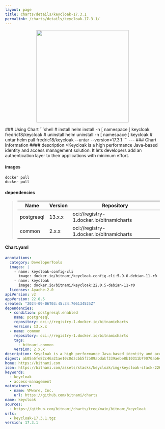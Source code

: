 ```yaml
---
layout: page
title: charts/details/keycloak-17.3.1
permalink: /charts/details/keycloak-17.3.1/
---
```

<p align="center">
    <img src="https://bitnami.com/assets/stacks/keycloak/img/keycloak-stack-220x234.png" width="300px" height="300px">
</p>
### Using Chart
```shell
# install
helm install -n [ namespace ] keycloak fredric18/keycloak
# uninstall
helm uninstall -n [ namespace ] keycloak
# untar
helm pull fredric18/keycloak --untar --version=17.3.1
```
---
### Chart Information
#### description
>Keycloak is a high performance Java-based identity and access management solution. It lets developers add an authentication layer to their applications with minimum effort.
   
#### images
```shell
docker pull 
docker pull 
```
   
#### dependencies
>Name | Version | Repository
>---|---|---
>postgresql | 13.x.x | oci://registry-1.docker.io/bitnamicharts
>common | 2.x.x | oci://registry-1.docker.io/bitnamicharts
   
#### Chart.yaml
```yaml
annotations:
  category: DeveloperTools
  images: |
    - name: keycloak-config-cli
      image: docker.io/bitnami/keycloak-config-cli:5.9.0-debian-11-r0
    - name: keycloak
      image: docker.io/bitnami/keycloak:22.0.5-debian-11-r0
  licenses: Apache-2.0
apiVersion: v2
appVersion: 22.0.5
created: "2024-09-06T03:45:34.706134525Z"
dependencies:
  - condition: postgresql.enabled
    name: postgresql
    repository: oci://registry-1.docker.io/bitnamicharts
    version: 13.x.x
  - name: common
    repository: oci://registry-1.docker.io/bitnamicharts
    tags:
      - bitnami-common
    version: 2.x.x
description: Keycloak is a high performance Java-based identity and access management solution. It lets developers add an authentication layer to their applications with minimum effort.
digest: ab05a6fe82c46a21ae10c0d2cbb5f2b89abdabf339aebe8b10311b79070ab64c
home: https://bitnami.com
icon: https://bitnami.com/assets/stacks/keycloak/img/keycloak-stack-220x234.png
keywords:
  - keycloak
  - access-management
maintainers:
  - name: VMware, Inc.
    url: https://github.com/bitnami/charts
name: keycloak
sources:
  - https://github.com/bitnami/charts/tree/main/bitnami/keycloak
urls:
  - keycloak-17.3.1.tgz
version: 17.3.1
```
